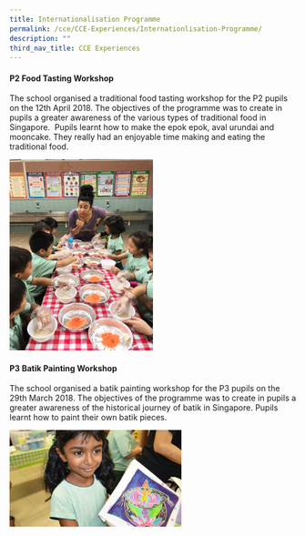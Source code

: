 ```yaml
---
title: Internationalisation Programme
permalink: /cce/CCE-Experiences/Internationlisation-Programme/
description: ""
third_nav_title: CCE Experiences
---
```


#### P2 Food Tasting Workshop

The school organised a traditional food tasting workshop for the P2 pupils on the 12th April 2018. The objectives of the programme was to create in pupils a greater awareness of the various types of traditional food in Singapore.  Pupils learnt how to make the epok epok, aval urundai and mooncake. They really had an enjoyable time making and eating the traditional food.

<img src="/images/cce48.png" style="width:50%">

#### P3 Batik Painting Workshop

The school organised a batik painting workshop for the P3 pupils on the 29th March 2018. The objectives of the programme was to create in pupils a greater awareness of the historical journey of batik in Singapore. Pupils learnt how to paint their own batik pieces.

<img src="/images/cce49.png" style="width:60%">